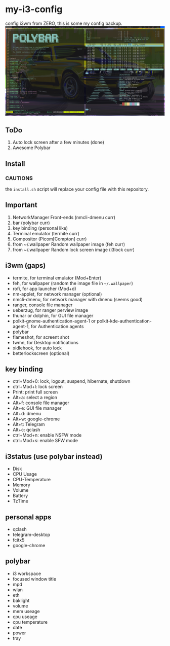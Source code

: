 # my-i3-config
config i3wm from ZERO, this is some my config backup.
![screen](screenshots/screen.png)

## ToDo
1. Auto lock screen after a few minutes (done)
2. Awesome Polybar

## Install
### CAUTIONS
the `install.sh` script will replace your config file with this repository.

## Important
1. NetworkManager Front-ends (nmcli-dmenu curr)
2. bar (polybar curr)
3. key binding (personal like)
4. Terminal emulator (termite curr)
5. Compositor (Picom[Compton] curr)
6. from ~/.wallpaper Random wallpaper image (feh curr)
7. from ~/.wallpaper Random lock screen image (i3lock curr)

## i3wm (gaps)
- termite, for terminal emulator (Mod+Enter)
- feh, for wallpaper (random the image file in `~/.wallpaper`)
- rofi, for app launcher (Mod+d)
- nm-applet, for network manager (optional)
- nmcli-dmenu, for network manager with dmenu (seems good)
- ranger, console file manager
- ueberzug, for ranger perview image
- thunar or dolphin, for GUI file manager
- polkit-gnome-authentication-agent-1 or polkit-kde-authentication-agent-1, for Authentication agents
- polybar
- flameshot, for screent shot
- twmn, for Desktop notifications
- xidlehook, for auto lock
- betterlockscreen (optional)

## key binding
- ctrl+Mod+0: lock, logout, suspend, hibernate, shutdown
- ctrl+Mod+l: lock screen
- Print: print full screen
- Alt+a: select a region
- Alt+f: console file manager
- Alt+e: GUI file manager
- Alt+d: dmenu
- Alt+w: google-chrome
- Alt+t: Telegram
- Alt+c: qclash
- ctrl+Mod+n: enable NSFW mode
- ctrl+Mod+s: enable SFW mode

## i3status (use polybar instead)
- Disk
- CPU Usage
- CPU-Temperature
- Memory
- Volume
- Battery
- TzTime

## personal apps
- qclash
- telegram-desktop
- fcitx5
- google-chrome

## polybar
- i3 workspace
- focused window title
- mpd
- wlan
- eth
- baklight
- volume
- mem useage
- cpu useage
- cpu temperature
- date
- power
- tray
